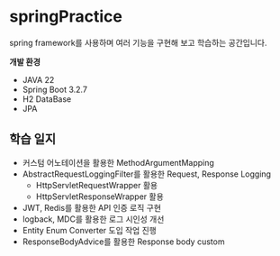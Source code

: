 # springPractice
spring framework를 사용하며 여러 기능을 구현해 보고 학습하는 공간입니다.

**개발 환경**

- JAVA 22
- Spring Boot 3.2.7
- H2 DataBase
- JPA

## 학습 일지

- 커스텀 어노테이션을 활용한 MethodArgumentMapping
- AbstractRequestLoggingFilter를 활용한 Request, Response Logging
    - HttpServletRequestWrapper 활용
    - HttpServletResponseWrapper 활용
- JWT, Redis를 활용한 API 인증 로직 구현
- logback, MDC를 활용한 로그 시인성 개선 
- Entity Enum Converter 도입 작업 진행
- ResponseBodyAdvice를 활용한 Response body custom
